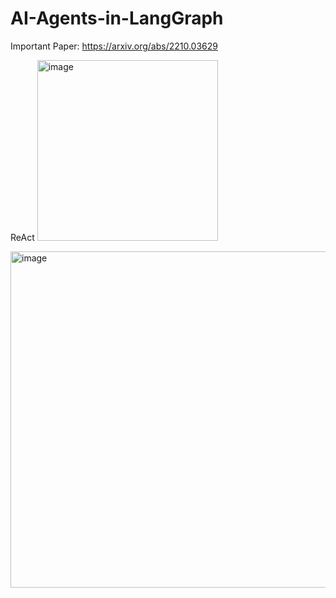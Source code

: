 # AI-Agents-in-LangGraph

Important Paper: https://arxiv.org/abs/2210.03629


ReAct
<img width="289" alt="image" src="https://github.com/user-attachments/assets/068a4f62-31f3-4ce5-a892-ca05b12a4578" />


<img width="538" alt="image" src="https://github.com/user-attachments/assets/a9dc48f1-bf51-4efa-bdf6-538f5ff594b6" />
